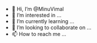 - 👋 Hi, I’m @MinuVimal
- 👀 I’m interested in ...
- 🌱 I’m currently learning ...
- 💞️ I’m looking to collaborate on ...
- 📫 How to reach me ...

<!---
MinuVimal/MinuVimal is a ✨ special ✨ repository because its `README.md` (this file) appears on your GitHub profile.
You can click the Preview link to take a look at your changes.
--->
